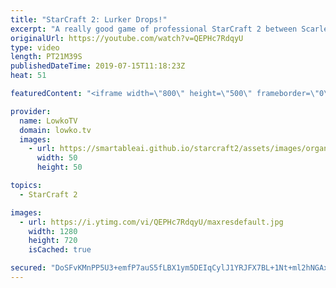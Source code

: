 ```yaml
---
title: "StarCraft 2: Lurker Drops!"
excerpt: "A really good game of professional StarCraft 2 between Scarlett and ShoWTimE. Both of these players are favourites of viewers of this YouTube channel. In this game Scarlett decides to play a macro focused style of Zerg with tons of Lurkers and Lurker drops. ShoWTimE, arguably the best defensive Protoss"
originalUrl: https://youtube.com/watch?v=QEPHc7RdqyU
type: video
length: PT21M39S
publishedDateTime: 2019-07-15T11:18:23Z
heat: 51

featuredContent: "<iframe width=\"800\" height=\"500\" frameborder=\"0\" src=\"https://www.youtube.com/embed/QEPHc7RdqyU\" allow=\"accelerometer; autoplay; encrypted-media; gyroscope; picture-in-picture\" allowfullscreen></iframe>"

provider:
  name: LowkoTV
  domain: lowko.tv
  images:
    - url: https://smartableai.github.io/starcraft2/assets/images/organizations/lowko.tv-50x50.jpg
      width: 50
      height: 50

topics:
  - StarCraft 2

images:
  - url: https://i.ytimg.com/vi/QEPHc7RdqyU/maxresdefault.jpg
    width: 1280
    height: 720
    isCached: true

secured: "DoSFvKMnPP5U3+emfP7auS5fLBX1ym5DEIqCylJ1YRJFX7BL+1Nt+ml2hNGAxPfyVTS4t1+w9vC4vYNDMRgByRM8aiL3Qj7z3fQ0nYVquHtq2Y5loRN8LyIho5+YpReoolm0IVFxBYJP2waGMF4g/m+ZjmHu7CWa/hVkr9THkDHb/J2PcY8uWXNevoWNpNTrua6XT2TronX4NP5UdeB7KQkXqeU4r9xAEUArc1J5n+Gw41OlJMpuBZB77WsI7fPvKsRUS+kCg7VmHTpWIYeGcZz1EQqtk4i+uxJTjy7TePCTOkW+MZCLIw59E4lJX3Lsfy1hApPW5LymvFe2ZAaHpPbPZHYMgLZKzVRQ/irh+9m2ZoGG5lxWNqU9YPDYmO/u5vn0SaGi97sGvWwtJzE+1VRGGzMWmTMYgNKFwrC8dr9U/g1b7zSZDxWJkItlxUmu;ssNK1yuwrZSF+ZFuIwk/Yw=="
---
```


